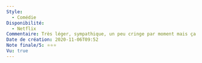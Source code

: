 ```yaml
---
Style:
  - Comédie
Disponibilité:
  - Netflix
Commentaire: Très léger, sympathique, un peu cringe par moment mais ça se prête au scénario.
Date de création: 2020-11-06T09:52
Note finale/5: ⭐⭐⭐
Vu: true
---
```

